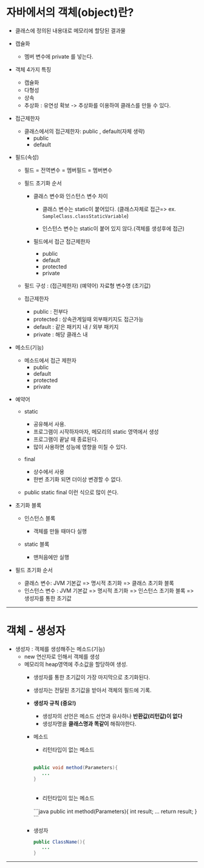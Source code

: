 
# 자바에서의 객체(object)란?

- 클래스에 정의된 내용대로 메모리에 할당된 결과물

- 캡슐화
  - 멤버 변수에 private 를 넣는다.

- 객체 4가지 특징
  - 캡슐화
  - 다형성
  - 상속
  - 추상화 : 유연성 확보 -> 추상화를 이용하여 클래스를 만들 수 있다.

- 접근제한자
  - 클래스에서의 접근제한자: public , default(자체 생략)
    - public
    - default

- 필드(속성)
  - 필드 = 전역변수 = 멤버필드 = 멤버변수
  - 필드 초기화 순서
    - 클래스 변수와 인스턴스 변수 차이
      - 클래스 변수는 static이 붙어있다.
        (클래스자체로 접근=> ex. `SampleClass.classStaticVariable`)

      - 인스턴스 변수는 static이 붙어 있지 않다.(객체를 생성후에 접근)

    - 필드에서 접근 접근제한자
      - public
      - default
      - protected
      - private

  - 필드 구성    : (접근제한자) (예약어) 자료형 변수명 (초기값)
  - 접근제한자
    - public    : 전부다
    - protected : 상속관계일때 외부패키지도 접근가능
    - default   : 같은 패키지 내 / 외부 패키지
    - private   : 해당 클래스 내

- 메소드(기능)
  - 메소드에서 접근 제한자
    - public
    - default
    - protected
    - private

- 예약어
  - static
    - 공유해서 사용.
    - 프로그램이 시작하자마자, 메모리의 static 영역에서 생성
    - 프로그램이 끝날 때 종료된다.
    - 많이 사용하면 성능에 영향을 미칠 수 있다.

  - final
    - 상수에서 사용
    - 한번 초기화 되면 더이상 변경할 수 없다.

  - public static final 이런 식으로 많이 쓴다.

- 초기화 블록
  - 인스턴스 블록
    - 객체를 만들 때마다 실행

  - static 블록
    - 맨처음에만 실행

- 필드 초기화 순서
  - 클래스 변수: JVM 기본값 => 명시적 초기화 => 클래스 초기화 블록
  - 인스턴스 변수 : JVM 기본값 => 명시적 초기화 => 인스턴스 초기화 블록 => 생성자를 통한 초기값

<hr>


# 객체 - 생성자

- 생성자 : 객체를 생성해주는 메소드(기능)
  - new 연산자로 인해서 객체를 생성
  - 메모리의 heap영역에 주소값을 할당하여 생성.
    - 생성자를 통한 초기값이 가장 마지막으로 초기화된다.
    - 생성자는 전달된 초기값을 받아서 객체의 필드에 기록.

    - <strong>생성자 규칙 (중요!)</strong>
      - 생성자의 선언은 메소드 선언과 유사하나 <strong>반환값(리턴값)이 없다</strong>
      - 생성자명을 <strong>클래스명과 똑같이</strong> 해줘야한다.

    - 메소드
      - 리턴타입이 없는 메소드

      <br>

      ```java
      public void method(Parameters){
         ...
      }
      ```

      <br>

      - 리턴타입이 있는 메소드
      <br>
      ```java
      public int method(Parameters){
         int result;
         ...
         return result;
      }
      ```

      <br>

    - 생성자
      <br>
      ```java
      public ClassName(){
         ...
      }
      ```
<hr>
